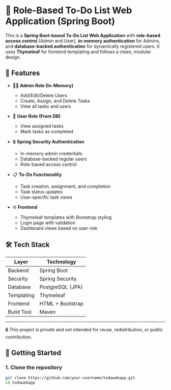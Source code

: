 # 📝 Role-Based To-Do List Web Application (Spring Boot)

This is a **Spring Boot-based To-Do List Web Application** with **role-based access control** (Admin and User), **in-memory authentication** for Admins, and **database-backed authentication** for dynamically registered users. It uses **Thymeleaf** for frontend templating and follows a clean, modular design.

## 🔧 Features

- 🧑‍💼 **Admin Role (In-Memory)**
  - Add/Edit/Delete Users
  - Create, Assign, and Delete Tasks
  - View all tasks and users

- 👤 **User Role (From DB)**
  - View assigned tasks
  - Mark tasks as completed

- 🔒 **Spring Security Authentication**
  - In-memory admin credentials
  - Database-backed regular users
  - Role-based access control

- 📋 **To-Do Functionality**
  - Task creation, assignment, and completion
  - Task status updates
  - User-specific task views

- 🌐 **Frontend**
  - Thymeleaf templates with Bootstrap styling
  - Login page with validation
  - Dashboard views based on user role

## 🛠️ Tech Stack

| Layer       | Technology         |
|-------------|--------------------|
| Backend     | Spring Boot        |
| Security    | Spring Security    |
| Database    | PostgreSQL (JPA)   |
| Templating  | Thymeleaf          |
| Frontend    | HTML + Bootstrap   |
| Build Tool  | Maven              |

---

🔒 This project is private and not intended for reuse, redistribution, or public contribution.

## 🚀 Getting Started

### 1. Clone the repository

```bash
git clone https://github.com/your-username/todowebapp.git
cd todowebapp
